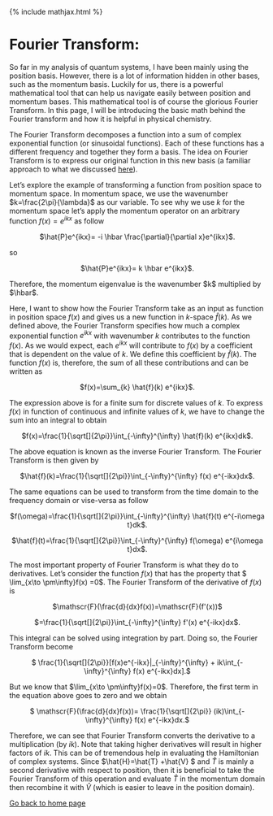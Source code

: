 {% include mathjax.html %}

# Fourier Transform:
So far in my analysis of quantum systems, I have been mainly using the position basis. However, there is a lot of information hidden in other bases, such as the momentum basis. Luckily for us, there is a powerful mathematical tool that can help us navigate easily between position and momentum bases. This mathematical tool is of course the glorious Fourier Transform. In this page, I will be introducing the basic math behind the Fourier transform and how it is helpful in physical chemistry.

The Fourier Transform decomposes a function into a sum of complex exponential function (or sinusoidal functions). Each of these functions has a different frequency and together they form a basis. The idea on Fourier Transform is to express our original function in this new basis (a familiar approach to what we discussed [here](/ChangeofBasis.md)).

Let’s explore the example of transforming a function from position space to momentum space. In momentum space, we use the wavenumber $k=\frac{2\pi}{\lambda}$ as our variable. To see why we use $k$ for the momentum space let’s apply the momentum operator on an arbitrary function $f(x)=e^{ikx}$ as follow

<p align="center"> $\hat{P}e^{ikx}= -i \hbar \frac{\partial}{\partial x}e^{ikx}$. </p>
so 
<p align="center"> $\hat{P}e^{ikx}= k \hbar e^{ikx}$. </p>
Therefore, the momentum eigenvalue is the wavenumber $k$ multiplied by $\hbar$.

Here, I want to show how the Fourier Transform take as an input as function in position space $f(x)$ and gives us a new function in $k$-space $\hat{f}(k)$. As we defined above, the Fourier Transform specifies how much a complex exponential function $e^{ikx}$ with wavenumber $k$ contributes to the function $f(x)$.  As we would expect, each $e^{ikx}$ will contribute to $f(x)$ by a coefficient that is dependent on the value of $k$. We define this coefficient by $\hat{f}(k)$. The function $f(x)$ is, therefore, the sum of all these contributions and can be written as
<p align="center"> $f(x)=\sum_{k} \hat{f}(k) e^{ikx}$. </p>

The expression above is for a finite sum for discrete values of $k$. To express $f(x)$ in function of continuous and infinite values of $k$, we have to change the sum into an integral to obtain

<p align="center"> $f(x)=\frac{1}{\sqrt[]{2\pi}}\int_{-\infty}^{\infty} \hat{f}(k) e^{ikx}dk$. </p>

The above equation is known as the inverse Fourier Transform. The Fourier Transform is then given by
<p align="center"> $\hat{f}(k)=\frac{1}{\sqrt[]{2\pi}}\int_{-\infty}^{\infty} f(x) e^{-ikx}dx$. </p>


The same equations can be used to transform from the time domain to the frequency domain or vise-versa as follow
<p align="center"> $f(\omega)=\frac{1}{\sqrt[]{2\pi}}\int_{-\infty}^{\infty} \hat{f}(t) e^{-i\omega t}dk$. </p>
<p align="center"> $\hat{f}(t)=\frac{1}{\sqrt[]{2\pi}}\int_{-\infty}^{\infty} f(\omega) e^{i\omega t}dx$. </p>

The most important property of Fourier Transform is what they do to derivatives. Let’s consider the function $f(x)$ that has the property that $ \lim_{x\to \pm\infty}f(x) =0$. The Fourier Transform of the derivative of $f(x)$ is 

<p align="center"> $\mathscr{F}(\frac{d}{dx}f(x))=\mathscr{F}(f'(x))$ </p>
<p align="center"> $=\frac{1}{\sqrt[]{2\pi}}\int_{-\infty}^{\infty} f'(x) e^{-ikx}dx$. </p>

This integral can be solved using integration by part. Doing so, the Fourier Transform become 

<p align="center"> $ \frac{1}{\sqrt[]{2\pi}}[f(x)e^{-ikx}|_{-\infty}^{\infty} + ik\int_{-\infty}^{\infty} f(x) e^{-ikx}dx].$ </p>
But we know that $\lim_{x\to \pm\infty}f(x)=0$. Therefore, the first term in the equation above goes to zero and we obtain

<p align="center"> $ \mathscr{F}(\frac{d}{dx}f(x))= \frac{1}{\sqrt[]{2\pi}} (ik)\int_{-\infty}^{\infty} f(x) e^{-ikx}dx.$ </p>

Therefore, we can see that Fourier Transform converts the derivative to a multiplication (by $ik$). Note that taking higher derivatives will result in higher factors of $ik$. This can be of tremendous help in evaluating the Hamiltonian of complex systems. Since $\hat{H}=\hat{T} +\hat{V} $ and $\hat{T}$ is mainly a second derivative with respect to position, then it is beneficial to take the Fourier Transform of this operation and evaluate $\hat{T}$ in the momentum domain then recombine it with $\hat{V}$ (which is easier to leave in the position domain).

[Go back to home page](/README.md)
